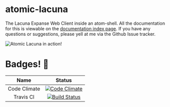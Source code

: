 atomic-lacuna
=============

The Lacuna Expanse Web Client inside an atom-shell. All the documentation for
this is viewable on the [documentation index page](https://github.com/Vasari/atomic-lacuna/blob/master/docs/index.md).
If you have any questions or suggestions, please yell at me via the Github Issue tracker.

![Atomic Lacuna in action!](https://raw.githubusercontent.com/Vasari/atomic-lacuna/master/docs/Screenshot.png)

Badges! :beginner:
=======

| Name         | Status    |
| :----------: | :-------: |
| Code Climate | [![Code Climate](https://codeclimate.com/github/Vasari/atomic-lacuna.png)](https://codeclimate.com/github/Vasari/atomic-lacuna) |
| Travis CI    | [![Build Status](https://travis-ci.org/Vasari/atomic-lacuna.svg?branch=master)](https://travis-ci.org/Vasari/atomic-lacuna)     |
